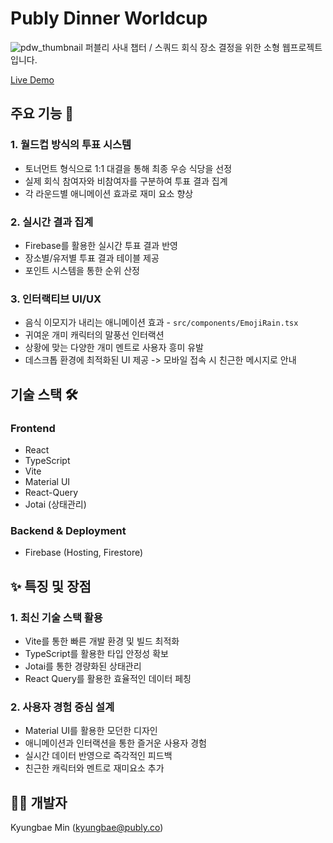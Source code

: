 # Publy Dinner Worldcup

![pdw_thumbnail](https://github.com/minr2kb/publy-dinner-worldcup/assets/77144827/45458717-d967-457e-9431-71fa427a3805)
퍼블리 사내 챕터 / 스쿼드 회식 장소 결정을 위한 소형 웹프로젝트입니다.

[Live Demo](https://publy-dinner-worldcup.web.app)

## 주요 기능 🎯

### 1. 월드컵 방식의 투표 시스템

- 토너먼트 형식으로 1:1 대결을 통해 최종 우승 식당을 선정
- 실제 회식 참여자와 비참여자를 구분하여 투표 결과 집계
- 각 라운드별 애니메이션 효과로 재미 요소 향상

### 2. 실시간 결과 집계

- Firebase를 활용한 실시간 투표 결과 반영
- 장소별/유저별 투표 결과 테이블 제공
- 포인트 시스템을 통한 순위 산정

### 3. 인터랙티브 UI/UX

- 음식 이모지가 내리는 애니메이션 효과 - `src/components/EmojiRain.tsx`
- 귀여운 개미 캐릭터의 말풍선 인터랙션
- 상황에 맞는 다양한 개미 멘트로 사용자 흥미 유발
- 데스크톱 환경에 최적화된 UI 제공 -> 모바일 접속 시 친근한 메시지로 안내

## 기술 스택 🛠️

### Frontend

- React
- TypeScript
- Vite
- Material UI
- React-Query
- Jotai (상태관리)

### Backend & Deployment

- Firebase (Hosting, Firestore)

## ✨ 특징 및 장점

### 1. 최신 기술 스택 활용

- Vite를 통한 빠른 개발 환경 및 빌드 최적화
- TypeScript를 활용한 타입 안정성 확보
- Jotai를 통한 경량화된 상태관리
- React Query를 활용한 효율적인 데이터 페칭

### 2. 사용자 경험 중심 설계

- Material UI를 활용한 모던한 디자인
- 애니메이션과 인터랙션을 통한 즐거운 사용자 경험
- 실시간 데이터 반영으로 즉각적인 피드백
- 친근한 캐릭터와 멘트로 재미요소 추가

## 👨‍💻 개발자

Kyungbae Min (kyungbae@publy.co)
